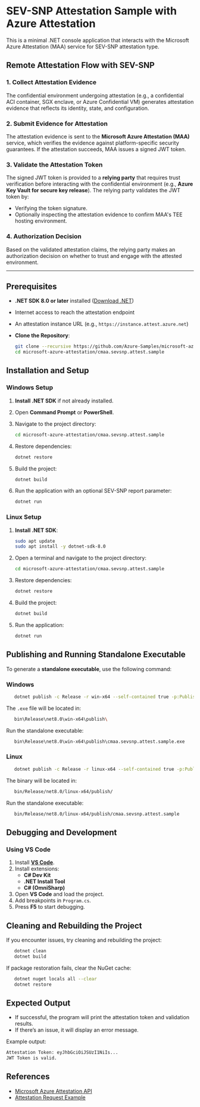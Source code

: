 # SEV-SNP Attestation Sample with Azure Attestation

This is a minimal .NET console application that interacts with the Microsoft Azure Attestation (MAA) service for SEV-SNP attestation type.

## Remote Attestation Flow with SEV-SNP

### 1. Collect Attestation Evidence

The confidential environment undergoing attestation (e.g., a confidential ACI container, SGX enclave, or Azure Confidential VM) generates attestation evidence that reflects its identity, state, and configuration.

### 2. Submit Evidence for Attestation

The attestation evidence is sent to the **Microsoft Azure Attestation (MAA)** service, which verifies the evidence against platform-specific security guarantees. If the attestation succeeds, MAA issues a signed JWT token.

### 3. Validate the Attestation Token

The signed JWT token is provided to a **relying party** that requires trust verification before interacting with the confidential environment (e.g., **Azure Key Vault for secure key release**). The relying party validates the JWT token by:

- Verifying the token signature.
- Optionally inspecting the attestation evidence to confirm MAA's TEE hosting environment.

### 4. Authorization Decision

Based on the validated attestation claims, the relying party makes an authorization decision on whether to trust and engage with the attested environment.

---

## Prerequisites

- **.NET SDK 8.0 or later** installed ([Download .NET](https://dotnet.microsoft.com/download))
- Internet access to reach the attestation endpoint
- An attestation instance URL (e.g., `https://instance.attest.azure.net`)
- **Clone the Repository**:

  ```sh
  git clone --recursive https://github.com/Azure-Samples/microsoft-azure-attestation.git
  cd microsoft-azure-attestation/cmaa.sevsnp.attest.sample
  ```

## Installation and Setup

### Windows Setup

1. **Install .NET SDK** if not already installed.
2. Open **Command Prompt** or **PowerShell**.
3. Navigate to the project directory:

   ```sh
   cd microsoft-azure-attestation/cmaa.sevsnp.attest.sample
   ```

4. Restore dependencies:

   ```sh
   dotnet restore
   ```

5. Build the project:

   ```sh
   dotnet build
   ```

6. Run the application with an optional SEV-SNP report parameter:

   ```sh
   dotnet run
   ```

### Linux Setup

1. **Install .NET SDK**:

   ```sh
   sudo apt update
   sudo apt install -y dotnet-sdk-8.0
   ```

2. Open a terminal and navigate to the project directory:

   ```sh
   cd microsoft-azure-attestation/cmaa.sevsnp.attest.sample
   ```

3. Restore dependencies:

   ```sh
   dotnet restore
   ```

4. Build the project:

   ```sh
   dotnet build
   ```

5. Run the application:

   ```sh
   dotnet run
   ```

## Publishing and Running Standalone Executable

To generate a **standalone executable**, use the following command:

### **Windows**

```sh
   dotnet publish -c Release -r win-x64 --self-contained true -p:PublishSingleFile=true
```

The `.exe` file will be located in:

```sh
   bin\Release\net8.0\win-x64\publish\
```

Run the standalone executable:

```sh
   bin\Release\net8.0\win-x64\publish\cmaa.sevsnp.attest.sample.exe
```

### **Linux**

```sh
   dotnet publish -c Release -r linux-x64 --self-contained true -p:PublishSingleFile=true
```

The binary will be located in:

```sh
   bin/Release/net8.0/linux-x64/publish/
```

Run the standalone executable:

```sh
   bin/Release/net8.0/linux-x64/publish/cmaa.sevsnp.attest.sample
```

## Debugging and Development

### Using VS Code

1. Install **[VS Code](https://code.visualstudio.com/)**.
2. Install extensions:
   - **C# Dev Kit**
   - **.NET Install Tool**
   - **C# (OmniSharp)**
3. Open **VS Code** and load the project.
4. Add breakpoints in `Program.cs`.
5. Press **F5** to start debugging.

## Cleaning and Rebuilding the Project

If you encounter issues, try cleaning and rebuilding the project:

```sh
   dotnet clean
   dotnet build
```

If package restoration fails, clear the NuGet cache:

```sh
   dotnet nuget locals all --clear
   dotnet restore
```

## Expected Output

- If successful, the program will print the attestation token and validation results.
- If there’s an issue, it will display an error message.

Example output:

```sh
Attestation Token: eyJhbGciOiJSUzI1NiIs...
JWT Token is valid.
```

## References

- [Microsoft Azure Attestation API](https://github.com/Azure/azure-rest-api-specs/tree/main/specification/attestation/data-plane/Microsoft.Attestation/stable/2022-08-01)
- [Attestation Request Example](https://github.com/Azure/azure-rest-api-specs/blob/main/specification/attestation/data-plane/Microsoft.Attestation/stable/2022-08-01/examples/AttestSevSnpVm.json)
